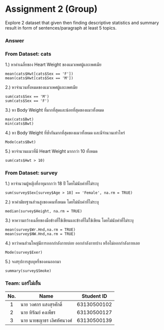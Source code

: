 # Assignment 2 (Group)
Explore 2 dataset that given then finding descriptive statistics and summary result in form of sentences/paragraph at least 5 topics.

### Answer

### From Dataset: cats

1.) หาค่าเฉลี่ยของ Heart Weight ของแมวเพศผู้และเพศเมีย
```{R}
mean(cats$Hwt[cats$Sex == 'F'])
mean(cats$Hwt[cats$Sex == 'M'])
```

2.) หาจำนวนทั้งหมดของแมวเพศผู้และเพศเมีย
```{R}
sum(cats$Sex == 'M')
sum(cats$Sex == 'F')
```

3.) หา Body Weight ที่มากที่สุดและน้อยที่สุดของแมวทั้งหมด
```{R}
max(cats$Bwt)
min(cats$Bwt)
```

4.) หา Body Weight ที่ซ้ำกันมากที่สุดของแมวทั้งหมด และมีจำนวนเท่าไหร่
```{R}
Mode(cats$Bwt)
```

5.) หาจำนวนแมวที่มี Heart Weight มากกว่า 10 ทั้งหมด
```{R}
sum(cats$Hwt > 10)
```

### From Dataset: survey

1.) หาจำนวนผู้หญิงที่อายุมากกว่า 18 ปี โดยไม่นับค่าที่ไม่ระบุ
```{R}
sum(survey$Sex[survey$Age > 18] == 'Female', na.rm = TRUE)
```

2.) หาค่ามัธยฐานส่วนสูงของคนทั้งหมด โดยไม่นับค่าที่ไม่ระบุ
```{R}
median(survey$Height, na.rm = TRUE)
```

3.) หาความกว้างเฉลี่ยของมือข้างที่ใช้เขียนและข้างที่ไม่ใช้เขียน โดยไม่นับค่าที่ไม่ระบุ
```{R}
mean(survey$Wr.Hnd,na.rm = TRUE)
mean(survey$NW.Hnd,na.rm = TRUE)
```

4.) หาว่าคนส่วนใหญ่มีการออกกำลังกายบ่อย ออกกำลังกายบ้าง หรือไม่ออกกำลังกายเลย
```{R}
Mode(survey$Exer)
```

5.) จงสรุปการสูบบุหรี่ของคนออกมา
```{R}
summary(survey$Smoke)
```


### Team: แอร์ไม่เย็น
| No. | Name              | Student ID   |
|:---:|-------------------|--------------|
|  1  | นาย วงศกร แสงสุรศักดิ์      | 63130500102  |
|  2  | นาย หิรัณย์ คงเพ็ชร   | 63130500127  |
|  3  | นาย นายชญาธร เลิศทัศนวงศ์   | 63130500139 |
